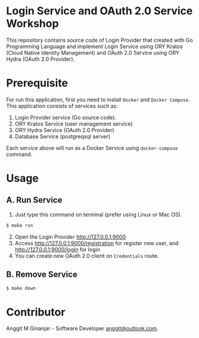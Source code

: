 # Login Service and OAuth 2.0 Service Workshop
This repository contains source code of Login Provider that created with Go Programming Language and implement Login Service using ORY Kratos (Cloud Native Identity Management) and OAuth 2.0 Service using ORY Hydra (OAuth 2.0 Provider).

# Prerequisite

For run this application, first you need to install `Docker` and `Docker Compose`. This application consists of services such as:

1. Login Provider service (Go source code).
2. ORY Kratos Service (user management service)
3. ORY Hydra Service (OAuth 2.0 Provider)
4. Database Service (postgreqsql server)

Each service above will run as a Docker Service using `docker-compose` command.

# Usage

## A. Run Service
1. Just type this command on terminal (prefer using Linux or Mac OS).
```sh
$ make run
```
2. Open the Login Provider http://127.0.0.1:9000
3. Access http://127.0.0.1:9000/registration for register new user, and http://127.0.0.1:9000/login for login
4. You can create new OAuth 2.0 client on `Credentials` route.

## B. Remove Service
```sh
$ make down
```

# Contributor

Anggit M Ginanjar - Software Developer <anggit@outlook.com>.